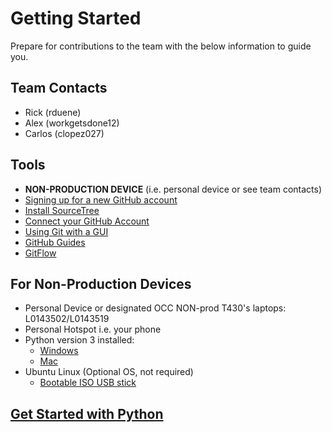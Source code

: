 # Getting Started

Prepare for contributions to the team with the below information to guide you.

## Team Contacts

* Rick (rduene)
* Alex (workgetsdone12)
* Carlos (clopez027)

## Tools

* **NON-PRODUCTION DEVICE** (i.e. personal device or see team contacts)
* [Signing up for a new GitHub account](https://help.github.com/articles/signing-up-for-a-new-github-account/)
* [Install SourceTree](https://confluence.atlassian.com/get-started-with-sourcetree/install-sourcetree-847359094.html)
* [Connect your GitHub Account](https://confluence.atlassian.com/get-started-with-sourcetree/connect-your-bitbucket-or-github-account-847359096.html)
* [Using Git with a GUI](https://app.pluralsight.com/library/courses/using-git-with-gui/table-of-contents)
* [GitHub Guides](https://guides.github.com/)
* [GitFlow](https://datasift.github.io/gitflow/IntroducingGitFlow.html)

## For Non-Production Devices

* Personal Device or designated OCC NON-prod T430's laptops: L0143502/L0143519
* Personal Hotspot i.e. your phone 
* Python version 3 installed:
  * [Windows](https://www.python.org/downloads/windows/)
  * [Mac](https://www.python.org/downloads/mac-osx/)
* Ubuntu Linux (Optional OS, not required) 
  * [Bootable ISO USB stick](https://tutorials.ubuntu.com/tutorial/tutorial-create-a-usb-stick-on-windows#0)

## [Get Started with Python](./Intro_to_Python.md)
